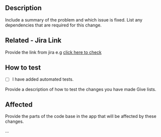 ## Description

Include a summary of the problem and which issue is fixed. List any dependencies that are required for this change.

## Related - Jira Link

Provide the link from jira e.g [click here to check](https://iworkedontask/example.com)

## How to test

- [ ] I have added automated tests.

Provide a description of how to test the changes you have made Give lists.

## Affected

Provide the parts of the code base in the app that will be affected by these changes.

...
